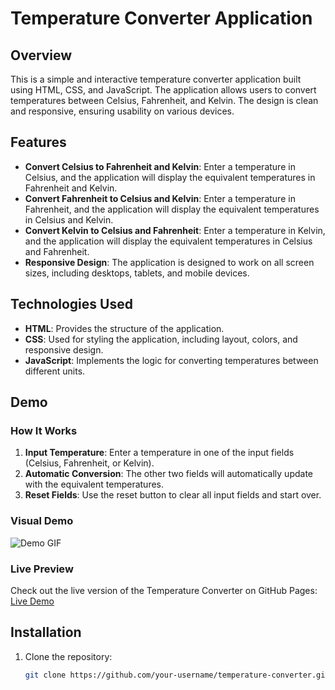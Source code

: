 # Temperature Converter Application

## Overview

This is a simple and interactive temperature converter application built using HTML, CSS, and JavaScript. The application allows users to convert temperatures between Celsius, Fahrenheit, and Kelvin. The design is clean and responsive, ensuring usability on various devices.

## Features

- **Convert Celsius to Fahrenheit and Kelvin**: Enter a temperature in Celsius, and the application will display the equivalent temperatures in Fahrenheit and Kelvin.
- **Convert Fahrenheit to Celsius and Kelvin**: Enter a temperature in Fahrenheit, and the application will display the equivalent temperatures in Celsius and Kelvin.
- **Convert Kelvin to Celsius and Fahrenheit**: Enter a temperature in Kelvin, and the application will display the equivalent temperatures in Celsius and Fahrenheit.
- **Responsive Design**: The application is designed to work on all screen sizes, including desktops, tablets, and mobile devices.

## Technologies Used

- **HTML**: Provides the structure of the application.
- **CSS**: Used for styling the application, including layout, colors, and responsive design.
- **JavaScript**: Implements the logic for converting temperatures between different units.

## Demo

### How It Works

1. **Input Temperature**: Enter a temperature in one of the input fields (Celsius, Fahrenheit, or Kelvin).
2. **Automatic Conversion**: The other two fields will automatically update with the equivalent temperatures.
3. **Reset Fields**: Use the reset button to clear all input fields and start over.

### Visual Demo

![Demo GIF](calculator-bay-nine-55.vercel.app)

### Live Preview

Check out the live version of the Temperature Converter on GitHub Pages:  
[Live Demo](https://snehabansal670.github.io/temperature-convertor/)

## Installation

1. Clone the repository:

   ```bash
   git clone https://github.com/your-username/temperature-converter.git
